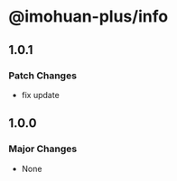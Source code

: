 # @imohuan-plus/info

## 1.0.1

### Patch Changes

- fix update

## 1.0.0

### Major Changes

- None
